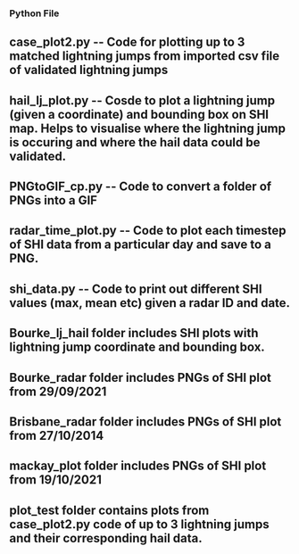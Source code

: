 ### Python File
## case_plot2.py -- Code for plotting up to 3 matched lightning jumps from imported csv file of validated lightning jumps
## hail_lj_plot.py -- Cosde to plot a lightning jump (given a coordinate) and bounding box on SHI map. Helps to visualise where the lightning jump is occuring and where the hail data could be validated.
## PNGtoGIF_cp.py -- Code to convert a folder of PNGs into a GIF
## radar_time_plot.py -- Code to plot each timestep of SHI data from a particular day and save to a PNG.
## shi_data.py -- Code to print out different SHI values (max, mean etc) given a radar ID and date.

## Bourke_lj_hail folder includes SHI plots with lightning jump coordinate and bounding box. 
## Bourke_radar folder includes PNGs of SHI plot from 29/09/2021
## Brisbane_radar folder includes PNGs of SHI plot from 27/10/2014
## mackay_plot folder includes PNGs of SHI plot from 19/10/2021
## plot_test folder contains plots from case_plot2.py code of up to 3 lightning jumps and their corresponding hail data.
